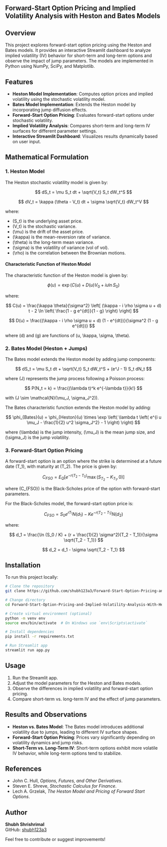 ## Forward-Start Option Pricing and Implied Volatility Analysis with Heston and Bates Models

## Overview

This project explores forward-start option pricing using the Heston and Bates models. It provides an interactive Streamlit dashboard to analyze implied volatility (IV) behavior for short-term and long-term options and observe the impact of jump parameters. The models are implemented in Python using NumPy, SciPy, and Matplotlib.

## Features

- **Heston Model Implementation**: Computes option prices and implied volatility using the stochastic volatility model.
- **Bates Model Implementation**: Extends the Heston model by incorporating jump diffusion effects.
- **Forward-Start Option Pricing**: Evaluates forward-start options under stochastic volatility.
- **Implied Volatility Analysis**: Compares short-term and long-term IV surfaces for different parameter settings.
- **Interactive Streamlit Dashboard**: Visualizes results dynamically based on user input.

## Mathematical Formulation

### 1. Heston Model

The Heston stochastic volatility model is given by:

$$
    dS_t = \mu S_t dt + \sqrt{V_t} S_t dW_t^S
$$

$$
    dV_t = \kappa (\theta - V_t) dt + \sigma \sqrt{V_t} dW_t^V
$$

where:

- \(S_t\) is the underlying asset price.
- \(V_t\) is the stochastic variance.
- \(\mu\) is the drift of the asset price.
- \(\kappa\) is the mean-reversion rate of variance.
- \(\theta\) is the long-term mean variance.
- \(\sigma\) is the volatility of variance (vol of vol).
- \(\rho\) is the correlation between the Brownian motions.

#### Characteristic Function of Heston Model

The characteristic function of the Heston model is given by:

$$
    \phi(u) = \exp\left( C(u) + D(u) V_0 + i u \ln S_0 \right)
$$

where:

$$
    C(u) = \frac{\kappa \theta}{\sigma^2} \left[ (\kappa - i \rho \sigma u + d) t - 2 \ln \left( \frac{1 - g e^{dt}}{1 - g} \right) \right]
$$

$$
    D(u) = \frac{(\kappa - i \rho \sigma u + d) (1 - e^{dt})}{\sigma^2 (1 - g e^{dt})}
$$

where \(d\) and \(g\) are functions of \(u, \kappa, \sigma, \theta\).

### 2. Bates Model (Heston + Jumps)

The Bates model extends the Heston model by adding jump components:

$$
    dS_t = \mu S_t dt + \sqrt{V_t} S_t dW_t^S + (e^J - 1) S_t dN_t
$$

where \(J\) represents the jump process following a Poisson process:

$$
    P(N_t = k) = \frac{(\lambda t)^k e^{-\lambda t}}{k!}
$$

with \(J \sim \mathcal{N}(\mu_J, \sigma_J^2)\).

The Bates characteristic function extends the Heston model by adding:

$$
    \phi_{Bates}(u) = \phi_{Heston}(u) \times \exp \left( \lambda t \left( e^{i u \mu_J - \frac{1}{2} u^2 \sigma_J^2} - 1 \right) \right)
$$

where \(\lambda\) is the jump intensity, \(\mu_J\) is the mean jump size, and \(\sigma_J\) is the jump volatility.

### 3. Forward-Start Option Pricing

A forward-start option is an option where the strike is determined at a future date \(T_1\), with maturity at \(T_2\). The price is given by:

$$
    C_{FSO} = E_Q \left[ e^{-r (T_2 - T_0)} \max(S_{T_2} - K_{T_1}, 0) \right]
$$

where \(C_{FSO}\) is the Black-Scholes price of the option with forward-start parameters.

For the Black-Scholes model, the forward-start option price is:

$$
    C_{FSO} = S_0 e^{r T_1} N(d_1) - K e^{-r (T_2 - T_1)} N(d_2)
$$

where:

$$
    d_1 = \frac{\ln (S_0 / K) + (r + \frac{1}{2} \sigma^2)(T_2 - T_1)}{\sigma \sqrt{T_2 - T_1}}
$$

$$
    d_2 = d_1 - \sigma \sqrt{T_2 - T_1}
$$

## Installation

To run this project locally:

```sh
# Clone the repository
git clone https://github.com/shubh123a3/Forward-Start-Option-Pricing-and-Implied-Volatility-Analysis-With-Heston-and-Bates-Model.git

# Change directory
cd Forward-Start-Option-Pricing-and-Implied-Volatility-Analysis-With-Heston-and-Bates-Model

# Create virtual environment (optional)
python -m venv env
source env/bin/activate  # On Windows use `env\Scripts\activate`

# Install dependencies
pip install -r requirements.txt

# Run Streamlit app
streamlit run app.py
```

## Usage

1. Run the Streamlit app.
2. Adjust the model parameters for the Heston and Bates models.
3. Observe the differences in implied volatility and forward-start option pricing.
4. Compare short-term vs. long-term IV and the effect of jump parameters.

## Results and Observations

- **Heston vs. Bates Model**: The Bates model introduces additional volatility due to jumps, leading to different IV surface shapes.
- **Forward-Start Option Pricing**: Prices vary significantly depending on volatility dynamics and jump risks.
- **Short-Term vs. Long-Term IV**: Short-term options exhibit more volatile IV behavior, while long-term options tend to stabilize.

## References

- John C. Hull, *Options, Futures, and Other Derivatives*.
- Steven E. Shreve, *Stochastic Calculus for Finance*.
- Lech A. Grzelak, *The Heston Model and Pricing of Forward Start Options*.

## Author

**Shubh Shrishrimal**\
GitHub: [shubh123a3](https://github.com/shubh123a3)

Feel free to contribute or suggest improvements!

